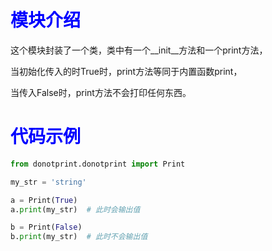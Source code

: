 <h1 style="color: blue">模块介绍</h1>

这个模块封装了一个类，类中有一个__init__方法和一个print方法，

当初始化传入的时True时，print方法等同于内置函数print，

当传入False时，print方法不会打印任何东西。

<h1 style="color: blue">代码示例</h1>

```python
from donotprint.donotprint import Print

my_str = 'string'

a = Print(True)
a.print(my_str)  # 此时会输出值

b = Print(False)
b.print(my_str)  # 此时不会输出值
```

